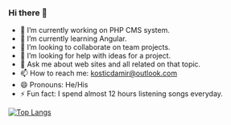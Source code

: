 
### Hi there 👋

<!--
**damirkostic/damirkostic** is a ✨ _special_ ✨ repository because its `README.md` (this file) appears on your GitHub profile.

Here are some ideas to get you started:
-->


- 🔭 I’m currently working on PHP CMS system. 
- 🌱 I’m currently learning Angular.
- 👯 I’m looking to collaborate on team projects. 
- 🤔 I’m looking for help with ideas for a project.
- 💬 Ask me about web sites and all related on that topic.
- 📫 How to reach me: kosticdamir@outlook.com 
- 😄 Pronouns: He/His <br>
- ⚡ Fun fact: I spend almost 12 hours listening songs everyday. 

[![Top Langs](https://github-readme-stats.vercel.app/api/top-langs/?username=damirkostic&layout=compact&theme=radical)](https://github.com/anuraghazra/github-readme-stats)
